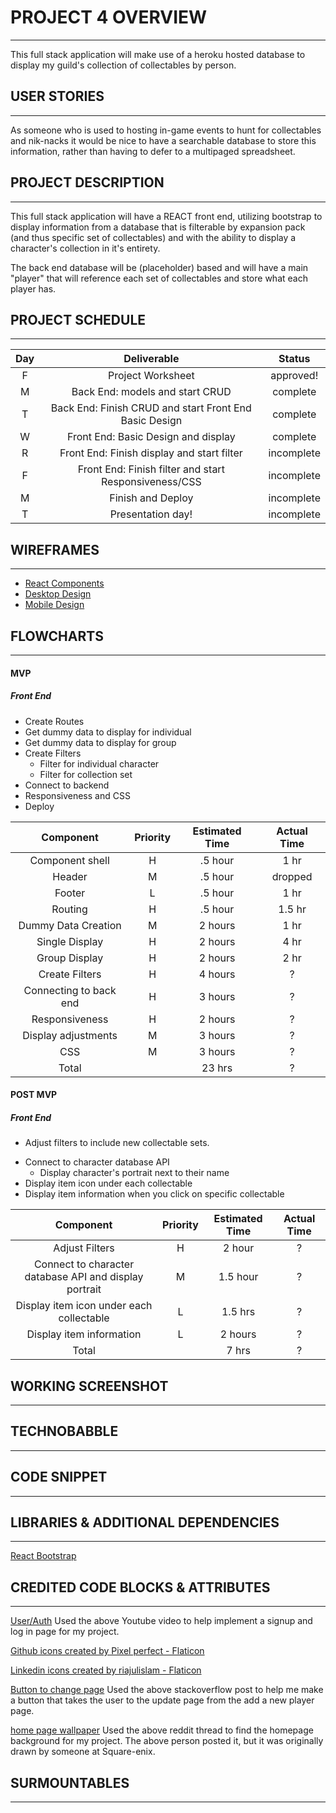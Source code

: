 # PROJECT 4 OVERVIEW

---

This full stack application will make use of a heroku hosted database to display my guild's collection of collectables by person.

## USER STORIES

---

As someone who is used to hosting in-game events to hunt for collectables and nik-nacks it would be nice to have a searchable database to store this information, rather than having to defer to a multipaged spreadsheet.

## PROJECT DESCRIPTION

---

This full stack application will have a REACT front end, utilizing bootstrap to display information from a database that is filterable by expansion pack (and thus specific set of collectables) and with the ability to display a character's collection in it's entirety.

The back end database will be (placeholder) based and will have a main "player" that will reference each set of collectables and store what each player has.

## PROJECT SCHEDULE

---

| Day |                      Deliverable                       |   Status   |
| :-: | :----------------------------------------------------: | :--------: |
|  F  |                   Project Worksheet                    | approved!  |
|  M  |            Back End: models and start CRUD             | complete |
|  T  | Back End: Finish CRUD and start Front End Basic Design | complete |
|  W  |          Front End: Basic Design and display           | complete |
|  R  |       Front End: Finish display and start filter       | incomplete |
|  F  | Front End: Finish filter and start Responsiveness/CSS  | incomplete |
|  M  |                   Finish and Deploy                    | incomplete |
|  T  |                   Presentation day!                    | incomplete |

## WIREFRAMES

---

- [React Components](https://drive.google.com/file/d/1XpmIEP16nVzZ7K566yMbqMb1atuLpXIy/view?usp=sharing)
- [Desktop Design](https://drive.google.com/file/d/1mvTj39GTqYUyu8exP9Rb2vUnRAkJ8KA-/view?usp=sharing)
- [Mobile Design](https://drive.google.com/file/d/1gltoIkwKS2KjEmqE4C6I17FWqHXIONAD/view?usp=sharing)

## FLOWCHARTS

---

#### MVP
##### Front End

- Create Routes
- Get dummy data to display for individual
- Get dummy data to display for group
- Create Filters
  - Filter for individual character
  - Filter for collection set
- Connect to backend
- Responsiveness and CSS
- Deploy

|       Component        | Priority | Estimated Time | Actual Time |
| :--------------------: | :------: | :------------: | :---------: |
|    Component shell     |    H     |    .5 hour     |      1 hr      |
|         Header         |    M     |    .5 hour     |      dropped      |
|         Footer         |    L     |    .5 hour     |      1 hr      |
|        Routing         |    H     |    .5 hour     |      1.5 hr      |
|  Dummy Data Creation   |    M     |    2 hours     |      1 hr      |
|     Single Display     |    H     |    2 hours     |      4 hr      |
|     Group Display      |    H     |    2 hours     |      2 hr      |
|     Create Filters     |    H     |    4 hours     |      ?      |
| Connecting to back end |    H     |    3 hours     |      ?      |
|       Responsiveness       |    H     |    2 hours     |      ?      |
|  Display adjustments   |    M     |    3 hours     |      ?      |
|          CSS           |    M     |    3 hours     |      ?      |
|         Total          |          |     23 hrs     |      ?      |

#### POST MVP

##### Front End

- Adjust filters to include new collectable sets.
* Connect to character database API
  - Display character's portrait next to their name
* Display item icon under each collectable
* Display item information when you click on specific collectable

|                       Component                        | Priority | Estimated Time | Actual Time |
| :----------------------------------------------------: | :------: | :------------: | :---------: |
|                     Adjust Filters                     |    H     |     2 hour     |      ?      |
| Connect to character database API and display portrait |    M     |    1.5 hour    |      ?      |
|        Display item icon under each collectable        |    L     |    1.5 hrs     |      ?      |
|                Display item information                |    L     |    2 hours     |      ?      |
|                         Total                          |          |     7 hrs      |      ?      |

## WORKING SCREENSHOT

---

## TECHNOBABBLE

---

## CODE SNIPPET

---

## LIBRARIES & ADDITIONAL DEPENDENCIES
---

 [React Bootstrap](https://react-bootstrap.github.io/getting-started/introduction)

## CREDITED CODE BLOCKS & ATTRIBUTES
---
  [User/Auth](https://www.youtube.com/watch?v=HGgyd1bYWsE)
  Used the above Youtube video to help implement a signup and log in page for my project.

<a href="https://www.flaticon.com/free-icons/github" title="github icons">Github icons created by Pixel perfect - Flaticon</a>

<a href="https://www.flaticon.com/free-icons/linkedin" title="linkedin icons">Linkedin icons created by riajulislam - Flaticon</a>

[Button to change page](https://stackoverflow.com/questions/50644976/react-button-onclick-redirect-page)
Used the above stackoverflow post to help me make a button that takes the user to the update page from the add a new player page.

[home page wallpaper](https://wallpapers.com/wallpapers/final-fantasy-xiv-hd-wallpaper-exae2peai92o5iwd.html)
Used the above reddit thread to find the homepage background for my project. The above person posted it, but it was originally drawn by someone at Square-enix.

## SURMOUNTABLES

---
